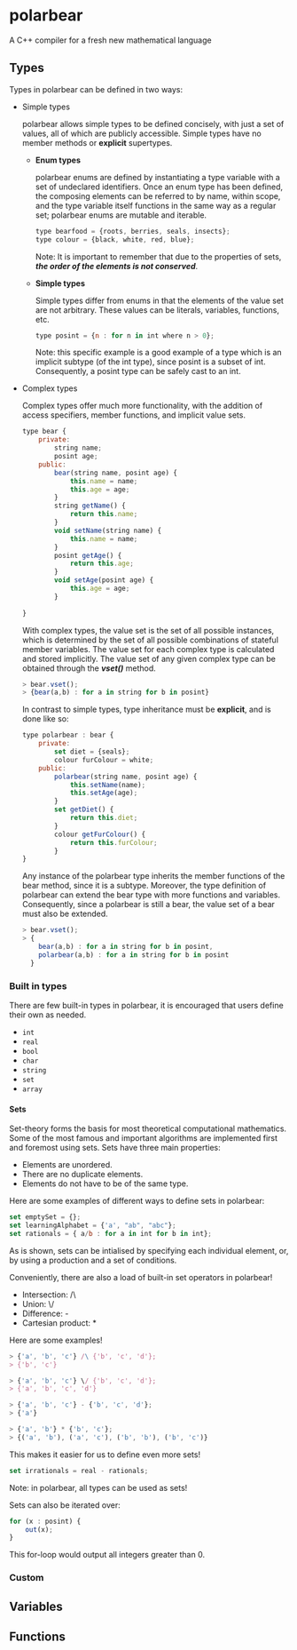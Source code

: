 # polarbear
A C++ compiler for a fresh new mathematical language

## Types

Types in polarbear can be defined in two ways:
- Simple types

  polarbear allows simple types to be defined concisely, with just a set of values, all of which are publicly accessible. Simple types have no member methods or **explicit** supertypes.

  - **Enum types**
    
    polarbear enums are defined by instantiating a type variable with a set of undeclared identifiers. Once an enum type has been defined, the composing elements can be referred to by name, within scope, and the type variable itself functions in the same way as a regular set; polarbear enums are mutable and iterable.

    ```javascript
    type bearfood = {roots, berries, seals, insects};
    type colour = {black, white, red, blue};
    ```

    Note: It is important to remember that due to the properties of sets, ***the order of the elements is not conserved***.
  - **Simple types**

    Simple types differ from enums in that the elements of the value set are not arbitrary. These values can be literals, variables, functions, etc.

     ```javascript 
     type posint = {n : for n in int where n > 0};
     ```

    Note: this specific example is a good example of a type which is an implicit subtype (of the int type), since posint is a subset of int. Consequently, a posint type can be safely cast to an int.

- Complex types
    
    Complex types offer much more functionality, with the addition of access specifiers, member functions, and implicit value sets.

    ```javascript
    type bear {
        private:
            string name;
            posint age;
        public:
            bear(string name, posint age) {
                this.name = name;
                this.age = age;
            }
            string getName() {
                return this.name;
            }
            void setName(string name) {
                this.name = name;
            }
            posint getAge() {
                return this.age;
            }
            void setAge(posint age) {
                this.age = age;
            }
            
    }
    ```
    With complex types, the value set is the set of all possible instances, which is determined by the set of all possible combinations of stateful member variables. The value set for each complex type is calculated and stored implicitly. The value set of any given complex type can be obtained through the ***vset()*** method.

    ```javascript
    > bear.vset();
    > {bear(a,b) : for a in string for b in posint}
    ```

    In contrast to simple types, type inheritance must be **explicit**, and is done like so:

    ```javascript
    type polarbear : bear {
        private:
            set diet = {seals};
            colour furColour = white;
        public:
            polarbear(string name, posint age) {
                this.setName(name);
                this.setAge(age);
            }
            set getDiet() {
                return this.diet;
            }
            colour getFurColour() {
                return this.furColour;
            }
    }
    ```
    Any instance of the polarbear type inherits the member functions of the bear method, since it is a subtype. Moreover, the type definition of polarbear can extend the bear type with more functions and variables. Consequently, since a polarbear is still a bear, the value set of a bear must also be extended.

    ```javascript
    > bear.vset();
    > {
        bear(a,b) : for a in string for b in posint,
        polarbear(a,b) : for a in string for b in posint
      }
    ```


### Built in types

There are few built-in types in polarbear, it is encouraged that users define their own as needed.

 - ``` int ```
 - ``` real ```
 - ``` bool ```
 - ``` char ```
 - ``` string ```
 - ``` set ```
 - ``` array ```


#### Sets

Set-theory forms the basis for most theoretical computational mathematics. Some of the most famous and important algorithms are implemented first and foremost using sets. Sets have three main properties:

 - Elements are unordered.
 - There are no duplicate elements.
 - Elements do not have to be of the same type.

Here are some examples of different ways to define sets in polarbear:

```javascript
set emptySet = {};
set learningAlphabet = {'a', "ab", "abc"};
set rationals = { a/b : for a in int for b in int};
```

As is shown, sets can be intialised by specifying each individual element, or, by using a production and a set of conditions.

Conveniently, there are also a load of built-in set operators in polarbear!

 - Intersection: /\\
 - Union: \\/
 - Difference: -
 - Cartesian product: *

Here are some examples!

```javascript
> {'a', 'b', 'c'} /\ {'b', 'c', 'd'};
> {'b', 'c'}
```

```javascript
> {'a', 'b', 'c'} \/ {'b', 'c', 'd'};
> {'a', 'b', 'c', 'd'}
```

```javascript
> {'a', 'b', 'c'} - {'b', 'c', 'd'};
> {'a'}
```

```javascript
> {'a', 'b'} * {'b', 'c'};
> {('a', 'b'), ('a', 'c'), ('b', 'b'), ('b', 'c')}
```

This makes it easier for us to define even more sets!

```javascript
set irrationals = real - rationals;
```
Note: in polarbear, all types can be used as sets!

Sets can also be iterated over:

```javascript
for (x : posint) {
    out(x);
}
```
This for-loop would output all integers greater than 0.


### Custom
## Variables
## Functions